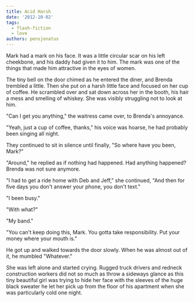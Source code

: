 ```yaml
---
title: Acid Harsh
date: '2012-10-02'
tags:
  - flash-fiction
  - love
authors: pensjonatus
---
```


Mark had a mark on his face. It was a little circular scar on his left
cheekbone, and his daddy had given it to him. The mark was one of the things
that made him attractive in the eyes of women.

<!-- truncate -->

The tiny bell on the door chimed as he entered the diner, and Brenda trembled a
little. Then she put on a harsh little face and focused on her cup of coffee. He
scrambled over and sat down across her in the booth, his hair a mess and
smelling of whiskey. She was visibly struggling not to look at him.

"Can I get you anything," the waitress came over, to Brenda's annoyance.

"Yeah, just a cup of coffee, thanks," his voice was hoarse, he had probably been
singing all night.

They continued to sit in silence until finally, "So where have you been, Mark?"

"Around," he replied as if nothing had happened. Had anything happened? Brenda
was not sure anymore.

"I had to get a ride home with Deb and Jeff," she continued, "And then for five
days you don't answer your phone, you don't text."

"I been busy."

"With what?"

"My band."

"You can't keep doing this, Mark. You gotta take responsibility. Put your money
where your mouth is."

He got up and walked towards the door slowly. When he was almost out of it, he
mumbled "Whatever."

She was left alone and started crying. Rugged truck drivers and redneck
construction workers did not so much as throw a sideways glance as this tiny
beautiful girl was trying to hide her face with the sleeves of the huge black
sweater he let her pick up from the floor of his apartment when she was
particularly cold one night.
